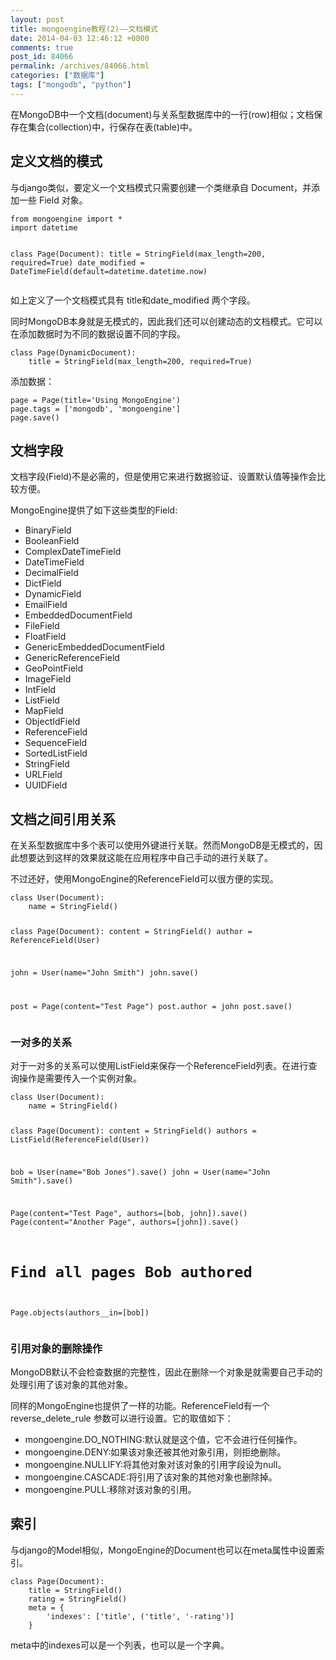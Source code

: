 ```yaml
---
layout: post
title: mongoengine教程(2)——文档模式
date: 2014-04-03 12:46:12 +0000
comments: true
post_id: 84066
permalink: /archives/84066.html
categories: ["数据库"]
tags: ["mongodb", "python"]
---
```


<p>在MongoDB中一个文档(document)与关系型数据库中的一行(row)相似；文档保存在集合(collection)中，行保存在表(table)中。</p>
<h2>定义文档的模式</h2>
<p>与django类似，要定义一个文档模式只需要创建一个类继承自 Document，并添加一些 Field 对象。</p>
<pre><code>from mongoengine import *
import datetime

class Page(Document):
    title = StringField(max_length=200, required=True)
    date_modified = DateTimeField(default=datetime.datetime.now)
</code></pre>
<p>如上定义了一个文档模式具有 title和date_modified 两个字段。</p>
<p>同时MongoDB本身就是无模式的，因此我们还可以创建动态的文档模式。它可以在添加数据时为不同的数据设置不同的字段。</p>
<pre><code>class Page(DynamicDocument):
    title = StringField(max_length=200, required=True)
</code></pre>
<p>添加数据：</p>
<pre><code>page = Page(title='Using MongoEngine')
page.tags = ['mongodb', 'mongoengine']
page.save()
</code></pre>
<h2>文档字段</h2>
<p>文档字段(Field)不是必需的，但是使用它来进行数据验证、设置默认值等操作会比较方便。</p>
<p>MongoEngine提供了如下这些类型的Field:</p>
<ul>
<li>BinaryField  </li>
<li>BooleanField  </li>
<li>ComplexDateTimeField  </li>
<li>DateTimeField  </li>
<li>DecimalField  </li>
<li>DictField  </li>
<li>DynamicField  </li>
<li>EmailField  </li>
<li>EmbeddedDocumentField  </li>
<li>FileField  </li>
<li>FloatField  </li>
<li>GenericEmbeddedDocumentField  </li>
<li>GenericReferenceField  </li>
<li>GeoPointField  </li>
<li>ImageField  </li>
<li>IntField  </li>
<li>ListField  </li>
<li>MapField  </li>
<li>ObjectIdField  </li>
<li>ReferenceField  </li>
<li>SequenceField  </li>
<li>SortedListField  </li>
<li>StringField  </li>
<li>URLField  </li>
<li>UUIDField  </li>
</ul>
<h2>文档之间引用关系</h2>
<p>在关系型数据库中多个表可以使用外键进行关联。然而MongoDB是无模式的，因此想要达到这样的效果就这能在应用程序中自己手动的进行关联了。</p>
<p>不过还好，使用MongoEngine的ReferenceField可以很方便的实现。</p>
<pre><code>class User(Document):
    name = StringField()

class Page(Document):
    content = StringField()
    author = ReferenceField(User)

john = User(name="John Smith")
john.save()

post = Page(content="Test Page")
post.author = john
post.save()
</code></pre>
<h3>一对多的关系</h3>
<p>对于一对多的关系可以使用ListField来保存一个ReferenceField列表。在进行查询操作是需要传入一个实例对象。</p>
<pre><code>class User(Document):
    name = StringField()

class Page(Document):
    content = StringField()
    authors = ListField(ReferenceField(User))

bob = User(name="Bob Jones").save()
john = User(name="John Smith").save()

Page(content="Test Page", authors=[bob, john]).save()
Page(content="Another Page", authors=[john]).save()

# Find all pages Bob authored
Page.objects(authors__in=[bob])
</code></pre>
<h3>引用对象的删除操作</h3>
<p>MongoDB默认不会检查数据的完整性，因此在删除一个对象是就需要自己手动的处理引用了该对象的其他对象。</p>
<p>同样的MongoEngine也提供了一样的功能。ReferenceField有一个 reverse_delete_rule 参数可以进行设置。它的取值如下：  </p>
<ul>
<li>mongoengine.DO_NOTHING:默认就是这个值，它不会进行任何操作。  </li>
<li>mongoengine.DENY:如果该对象还被其他对象引用，则拒绝删除。  </li>
<li>mongoengine.NULLIFY:将其他对象对该对象的引用字段设为null。  </li>
<li>mongoengine.CASCADE:将引用了该对象的其他对象也删除掉。  </li>
<li>mongoengine.PULL:移除对该对象的引用。  </li>
</ul>
<h2>索引</h2>
<p>与django的Model相似，MongoEngine的Document也可以在meta属性中设置索引。</p>
<pre><code>class Page(Document):
    title = StringField()
    rating = StringField()
    meta = {
        'indexes': ['title', ('title', '-rating')]
    }
</code></pre>
<p>meta中的indexes可以是一个列表，也可以是一个字典。</p>
